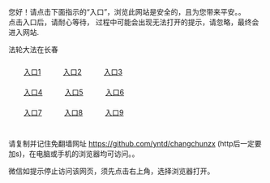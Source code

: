 您好！请点击下面指示的“入口”，浏览此网站是安全的，且为您带来平安。。 <br/>
点击入口后，请耐心等待， 过程中可能会出现无法打开的提示，请忽略，最终会进入网站. </br>

法轮大法在长春<br/>
<div style="padding:10px"><a style="margin:20px" target="_blank" href="https://d1le0oolhexu4s.cloudfront.net/2Qpsp?idxvk" id="ccLink1" rel="nofollow">入口1</a> <a target="_blank" style="margin:20px" href="https://d1s1ce5yi8l6ya.cloudfront.net/2Qpsp?bgifapbg" id="ccLink2" rel="nofollow">入口2</a> <a style="margin:20px" target="_blank" href="https://d3dqcj09qkgdez.cloudfront.net/2Qpsp?bgyfalx" id="ccLink3" rel="nofollow">入口3</a></div>

<div style="padding:10px" ><a style="margin:20px" target="_blank" href="https://d1le0oolhexu4s.cloudfront.net/2Qpsp?idxvk" id="ccLink4" rel="nofollow">入口4</a> <a style="margin:20px" href="https://d1s1ce5yi8l6ya.cloudfront.net/2Qpsp?bgifapbg" target="_blank" id="ccLink5" rel="nofollow">入口5</a> <a style="margin:20px" href="https://d3dqcj09qkgdez.cloudfront.net/2Qpsp?bgyfalx" target="_blank" id="ccLink6" rel="nofollow">入口6</a></div>

<div style="padding:10px"><a style="margin:20px" target="_blank" href="https://d1le0oolhexu4s.cloudfront.net/2Qpsp?idxvk" id="ccLink7" rel="nofollow">入口7</a> <a style="margin:20px" href="https://d1s1ce5yi8l6ya.cloudfront.net/2Qpsp?bgifapbg" target="_blank" id="ccLink8" rel="nofollow">入口8</a> <a style="margin:20px" target="_blank" href="https://d3dqcj09qkgdez.cloudfront.net/2Qpsp?bgyfalx" id="ccLink9" rel="nofollow">入口9</a></div>

<br/>



请复制并记住免翻墙网址 https://github.com/yntd/changchunzx (http后一定要加s)，在电脑或手机的浏览器均可访问。。<br/>

微信如提示停止访问该网页，须先点击右上角，选择浏览器打开。
